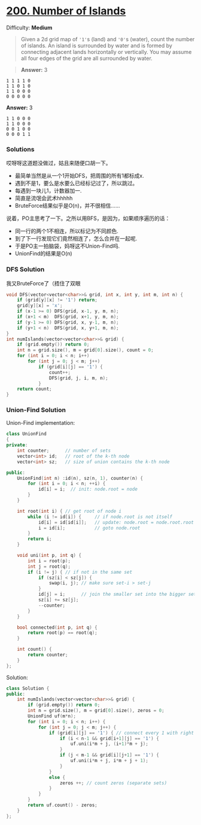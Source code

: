 # [200. Number of Islands](https://leetcode.com/problems/number-of-islands/)
Difficulty: **Medium**

>Given a 2d grid map of `'1'`s (land) and `'0'`s (water), count the number of islands. An island is surrounded by water and is formed by connecting adjacent lands horizontally or vertically. You may assume all four edges of the grid are all surrounded by water.

> **Answer:** 3
```
1 1 1 1 0
1 1 0 1 0
1 1 0 0 0
0 0 0 0 0
```
**Answer:** 3
```
1 1 0 0 0
1 1 0 0 0
0 0 1 0 0
0 0 0 1 1
```

### Solutions
哎呀呀这道题没做过，姑且来随便口胡一下。
* 最简单当然是从一个1开始DFS，把周围的所有1都标成x.
* 遇到不是1，要么是水要么已经标记过了，所以跳过。
* 每遇到一块儿1，计数器加一.
* 简直是流氓会武术hhhhh
* BruteForce结果似乎是O(n)，并不很相信……

说着，PO主思考了一下。之所以用BFS，是因为，如果顺序遍历的话：
* 同一行的两个1不相连，所以标记为不同颜色.
* 到了下一行发现它们竟然相连了，怎么合并在一起呢.
* 于是PO主一拍脑袋，妈呀这不Union-Find吗.
* UnionFind的结果是O(n)

### DFS Solution

我又BruteForce了（捂住了双眼

```c++
void DFS(vector<vector<char>>& grid, int x, int y, int m, int n) {
    if (grid[y][x] != '1') return;
    grid[y][x] = 'x';
    if (x-1 >= 0) DFS(grid, x-1, y, m, n);
    if (x+1 < m)  DFS(grid, x+1, y, m, n);
    if (y-1 >= 0) DFS(grid, x, y-1, m, n);
    if (y+1 < n)  DFS(grid, x, y+1, m, n);
}
int numIslands(vector<vector<char>>& grid) {
    if (grid.empty()) return 0;
    int n = grid.size(), m = grid[0].size(), count = 0;
    for (int i = 0; i < n; i++)
        for (int j = 0; j < m; j++)
            if (grid[i][j] == '1') {
                count++;
                DFS(grid, j, i, m, n);
            }
    return count;
}
```

### Union-Find Solution

Union-Find implementation:

```C++
class UnionFind
{
private:
    int counter;      // number of sets
    vector<int> id;   // root of the k-th node
    vector<int> sz;   // size of union contains the k-th node

public:
    UnionFind(int n) :id(n), sz(n, 1), counter(n) {
        for (int i = 0; i < n; ++i) {
            id[i] = i;  // init: node.root = node
        }
    }

    int root(int i) { // get root of node i
        while (i != id[i]) {     // if node.root is not itself
            id[i] = id[id[i]];   // update: node.root = node.root.root
            i = id[i];           // goto node.root
        }
        return i;
    }

    void uni(int p, int q) { 
        int i = root(p);
        int j = root(q);
        if (i != j) { // if not in the same set
            if (sz[i] < sz[j]) {
                swap(i, j); // make sure set-i > set-j
            }
            id[j] = i;      // join the smaller set into the bigger set
            sz[i] += sz[j];
            --counter;
        }
    }

    bool connected(int p, int q) {
        return root(p) == root(q);
    }

    int count() {
        return counter;
    }
};
```
Solution:
```c++
class Solution {
public:
    int numIslands(vector<vector<char>>& grid) {
        if (grid.empty()) return 0;
        int n = grid.size(), m = grid[0].size(), zeros = 0;
        UnionFind uf(m*n);
        for (int i = 0; i < n; i++) {
            for (int j = 0; j < m; j++) {
                if (grid[i][j] == '1') { // connect every 1 with right 1 and beneath 1
                    if (i < n-1 && grid[i+1][j] == '1') {
                        uf.uni(i*m + j, (i+1)*m + j);
                    }
                    if (j < m-1 && grid[i][j+1] == '1') {
                        uf.uni(i*m + j, i*m + j + 1);
                    }
                }
                else {
                    zeros ++; // count zeros (separate sets)
                }
            }
        }
        return uf.count() - zeros;
    }
};
```
